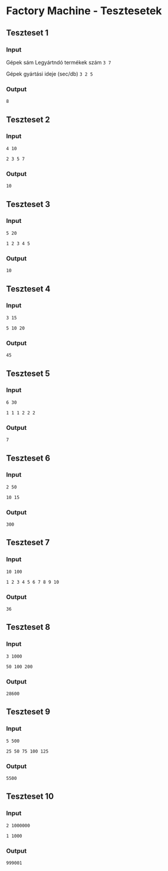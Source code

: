 # Factory Machine - Tesztesetek

## Teszteset 1
### Input
Gépek sám Legyártndó termékek szám `3 7`

Gépek gyártási ideje (sec/db) `3 2 5`

### Output
`8`


## Teszteset 2
### Input
`4 10`

`2 3 5 7`

### Output
`10`


## Teszteset 3
### Input
`5 20`

`1 2 3 4 5`

### Output
`10`


## Teszteset 4
### Input
`3 15`

`5 10 20`

### Output
`45`


## Teszteset 5
### Input
`6 30`

`1 1 1 2 2 2`

### Output
`7`


## Teszteset 6
### Input
`2 50`

`10 15`

### Output
`300`


## Teszteset 7
### Input
`10 100`

`1 2 3 4 5 6 7 8 9 10`

### Output
`36`


## Teszteset 8
### Input
`3 1000`

`50 100 200`

### Output
`28600`


## Teszteset 9
### Input
`5 500`

`25 50 75 100 125`

### Output
`5500`


## Teszteset 10
### Input
`2 1000000`

`1 1000`

### Output
`999001`

